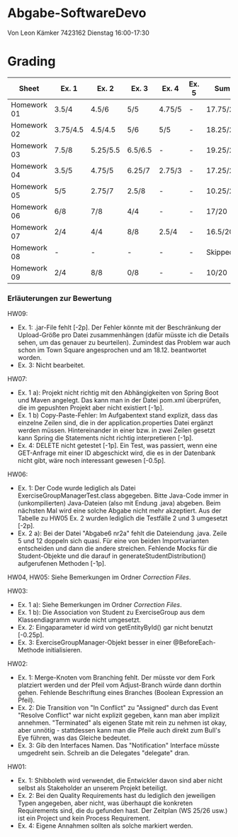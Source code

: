 # Abgabe-SoftwareDevo
Von Leon Kämker 7423162
Dienstag 16:00-17:30

# Grading

| Sheet       | Ex. 1    | Ex. 2    | Ex. 3    | Ex. 4    | Ex. 5    | Sum      |
| ----------- | -------- | -------- | -------- | -------- | -------- | -------- |
| Homework 01 | 3.5/4    | 4.5/6    | 5/5      | 4.75/5   | -        | 17.75/20 |
| Homework 02 | 3.75/4.5 | 4.5/4.5  | 5/6      | 5/5      | -        | 18.25/20 |
| Homework 03 | 7.5/8    | 5.25/5.5 | 6.5/6.5  | -        | -        | 19.25/20 |
| Homework 04 | 3.5/5    | 4.75/5   | 6.25/7   | 2.75/3   | -        | 17.25/20 |
| Homework 05 | 5/5      | 2.75/7   | 2.5/8    | -        | -        | 10.25/20 |
| Homework 06 | 6/8      | 7/8      | 4/4      | -        | -        | 17/20    |
| Homework 07 | 2/4      | 4/4      | 8/8      | 2.5/4    | -        | 16.5/20  |
| Homework 08 | -        | -        | -        | -        | -        | Skipped  |
| Homework 09 | 2/4      | 8/8      | 0/8      | -        | -        | 10/20    |

### Erläuterungen zur Bewertung

HW09:
- Ex. 1: .jar-File fehlt \[-2p\]. Der Fehler könnte mit der Beschränkung der Upload-Größe pro Datei zusammenhängen (dafür müsste ich die Details sehen, um das genauer zu beurteilen). Zumindest das Problem war auch schon im Town Square angesprochen und am 18.12. beantwortet worden.
- Ex. 3: Nicht bearbeitet.

HW07:
- Ex. 1 a): Projekt nicht richtig mit den Abhängigkeiten von Spring Boot und Maven angelegt. Das kann man in der Datei pom.xml überprüfen, die im gepushten Projekt aber nicht existiert \[-1p\].
- Ex. 1 b) Copy-Paste-Fehler: Im Aufgabentext stand explizit, dass das einzelne Zeilen sind, die in der application.properties Datei ergänzt werden müssen. Hintereinander in einer bzw. in zwei Zeilen gesetzt kann Spring die Statements nicht richtig interpretieren \[-1p\].
- Ex. 4: DELETE nicht getestet \[-1p\]. Ein Test, was passiert, wenn eine GET-Anfrage mit einer ID abgeschickt wird, die es in der Datenbank nicht gibt, wäre noch interessant gewesen \[-0.5p\].

HW06:
- Ex. 1: Der Code wurde lediglich als Datei ExerciseGroupManagerTest.class abgegeben. Bitte Java-Code immer in (unkompilierten) Java-Dateien (also mit Endung .java) abgeben. Beim nächsten Mal wird eine solche Abgabe nicht mehr akzeptiert. Aus der Tabelle zu HW05 Ex. 2 wurden lediglich die Testfälle 2 und 3 umgesetzt \[-2p\].
- Ex. 2 a): Bei der Datei "Abgabe6 nr2a" fehlt die Dateiendung .java. Zeile 5 und 12 doppeln sich quasi. Für eine von beiden Importvarianten entscheiden und dann die andere streichen. Fehlende Mocks für die Student-Objekte und die darauf in generateStudentDistribution() aufgerufenen Methoden \[-1p\].

HW04, HW05: Siehe Bemerkungen im Ordner *Correction Files*.

HW03:
- Ex. 1 a): Siehe Bemerkungen im Ordner *Correction Files*.
- Ex. 1 b): Die Association von Student zu ExerciseGroup aus dem Klassendiagramm wurde nicht umgesetzt.
- Ex. 2: Eingaparameter id wird von getEntityById() gar nicht benutzt \[-0.25p\].
- Ex. 3: ExerciseGroupManager-Objekt besser in einer @BeforeEach-Methode initialisieren.

HW02:
- Ex. 1: Merge-Knoten vom Branching fehlt. Der müsste vor dem Fork platziert werden und der Pfeil vom Adjust-Branch würde dann dorthin gehen. Fehlende Beschriftung eines Branches (Boolean Expression an Pfeil).
- Ex. 2: Die Transition von "In Conflict" zu "Assigned" durch das Event "Resolve Conflict" war nicht explizit gegeben, kann man aber implizit annehmen. "Terminated" als eigenen State mit rein zu nehmen ist okay, aber unnötig - stattdessen kann man die Pfeile auch direkt zum Bull's Eye führen, was das Gleiche bedeutet.
- Ex. 3: Gib den Interfaces Namen. Das "Notification" Interface müsste umgedreht sein. Schreib an die Delegates "delegate" dran.

HW01:
- Ex. 1: Shibboleth wird verwendet, die Entwickler davon sind aber nicht selbst als Stakeholder an unserem Projekt beteiligt.
- Ex. 2: Bei den Quality Requirements hast du lediglich den jeweiligen Typen angegeben, aber nicht, was überhaupt die konkreten Requirements sind, die du gefunden hast. Der Zeitplan (WS 25/26 usw.) ist ein Project und kein Process Requirement.
- Ex. 4: Eigene Annahmen sollten als solche markiert werden.
